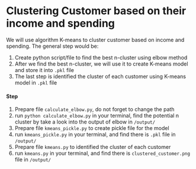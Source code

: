 # Clustering Customer based on their income and spending
We will use algorithm K-means to cluster customer based on income and spending. The general step would be:
1. Create python script/file to find the best n-cluster using elbow method
2. After we find the best n-cluster, we will use it to create K-means model and store it into `.pkl` file
3. The last step is identified the cluster of each customer using K-means model in `.pkl` file 

#### Step
1. Prepare file `calculate_elbow.py`, do not forget to change the path
2. run `python calculate_elbow.py` in your terminal, find the potential n cluster by take a look into the output of elbow in `/output/`
3. Prepare file `kmeans_pickle.py` to create pickle file for the model
4. run `kmeans_pickle.py` in your terminal, and find there is `.pkl` file in `/output/`
5. Prepare file `kmeans.py` to identified the cluster of each customer
6. run `kmeans.py` in your terminal, and find there is `clustered_customer.png` file in `/output/`
